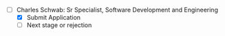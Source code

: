 - [ ] Charles Schwab: Sr Specialist, Software Development and Engineering
	- [x] Submit Application
	- [ ] Next stage or rejection